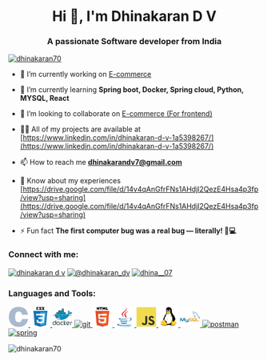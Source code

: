 <h1 align="center">Hi 👋, I'm Dhinakaran D V</h1>
<h3 align="center">A passionate Software developer from India</h3>

<p align="left"> <a href="https://github.com/ryo-ma/github-profile-trophy"><img src="https://github-profile-trophy.vercel.app/?username=dhinakaran70" alt="dhinakaran70" /></a> </p>

- 🔭 I’m currently working on [E-commerce](https://github.com/dhinakaran70/E-Commerce_Backend)

- 🌱 I’m currently learning **Spring boot, Docker, Spring cloud, Python, MYSQL, React**

- 👯 I’m looking to collaborate on [E-commerce (For frontend)](https://github.com/dhinakaran70/E-Commerce_Backend)

- 👨‍💻 All of my projects are available at [https://www.linkedin.com/in/dhinakaran-d-v-1a5398267/](https://www.linkedin.com/in/dhinakaran-d-v-1a5398267/)

- 📫 How to reach me **dhinakarandv7@gmail.com**

- 📄 Know about my experiences [https://drive.google.com/file/d/14v4qAnGfrFNs1AHdjl2QezE4Hsa4p3fp/view?usp=sharing](https://drive.google.com/file/d/14v4qAnGfrFNs1AHdjl2QezE4Hsa4p3fp/view?usp=sharing)

- ⚡ Fun fact **The first computer bug was a real bug — literally! 🐛💻**

<h3 align="left">Connect with me:</h3>
<p align="left">
<a href="https://linkedin.com/in/dhinakaran d v" target="blank"><img align="center" src="https://raw.githubusercontent.com/rahuldkjain/github-profile-readme-generator/master/src/images/icons/Social/linked-in-alt.svg" alt="dhinakaran d v" height="30" width="40" /></a>
<a href="https://www.hackerrank.com/@dhinakaran_dv" target="blank"><img align="center" src="https://raw.githubusercontent.com/rahuldkjain/github-profile-readme-generator/master/src/images/icons/Social/hackerrank.svg" alt="@dhinakaran_dv" height="30" width="40" /></a>
<a href="https://www.leetcode.com/dhina__07" target="blank"><img align="center" src="https://raw.githubusercontent.com/rahuldkjain/github-profile-readme-generator/master/src/images/icons/Social/leet-code.svg" alt="dhina__07" height="30" width="40" /></a>
</p>

<h3 align="left">Languages and Tools:</h3>
<p align="left"> <a href="https://www.cprogramming.com/" target="_blank" rel="noreferrer"> <img src="https://raw.githubusercontent.com/devicons/devicon/master/icons/c/c-original.svg" alt="c" width="40" height="40"/> </a> <a href="https://www.w3schools.com/css/" target="_blank" rel="noreferrer"> <img src="https://raw.githubusercontent.com/devicons/devicon/master/icons/css3/css3-original-wordmark.svg" alt="css3" width="40" height="40"/> </a> <a href="https://www.docker.com/" target="_blank" rel="noreferrer"> <img src="https://raw.githubusercontent.com/devicons/devicon/master/icons/docker/docker-original-wordmark.svg" alt="docker" width="40" height="40"/> </a> <a href="https://git-scm.com/" target="_blank" rel="noreferrer"> <img src="https://www.vectorlogo.zone/logos/git-scm/git-scm-icon.svg" alt="git" width="40" height="40"/> </a> <a href="https://www.w3.org/html/" target="_blank" rel="noreferrer"> <img src="https://raw.githubusercontent.com/devicons/devicon/master/icons/html5/html5-original-wordmark.svg" alt="html5" width="40" height="40"/> </a> <a href="https://www.java.com" target="_blank" rel="noreferrer"> <img src="https://raw.githubusercontent.com/devicons/devicon/master/icons/java/java-original.svg" alt="java" width="40" height="40"/> </a> <a href="https://developer.mozilla.org/en-US/docs/Web/JavaScript" target="_blank" rel="noreferrer"> <img src="https://raw.githubusercontent.com/devicons/devicon/master/icons/javascript/javascript-original.svg" alt="javascript" width="40" height="40"/> </a> <a href="https://www.linux.org/" target="_blank" rel="noreferrer"> <img src="https://raw.githubusercontent.com/devicons/devicon/master/icons/linux/linux-original.svg" alt="linux" width="40" height="40"/> </a> <a href="https://www.mysql.com/" target="_blank" rel="noreferrer"> <img src="https://raw.githubusercontent.com/devicons/devicon/master/icons/mysql/mysql-original-wordmark.svg" alt="mysql" width="40" height="40"/> </a> <a href="https://postman.com" target="_blank" rel="noreferrer"> <img src="https://www.vectorlogo.zone/logos/getpostman/getpostman-icon.svg" alt="postman" width="40" height="40"/> </a> <a href="https://spring.io/" target="_blank" rel="noreferrer"> <img src="https://www.vectorlogo.zone/logos/springio/springio-icon.svg" alt="spring" width="40" height="40"/> </a> </p>

<p><img align="center" src="https://github-readme-stats.vercel.app/api/top-langs?username=dhinakaran70&show_icons=true&locale=en&layout=compact" alt="dhinakaran70" /></p>
